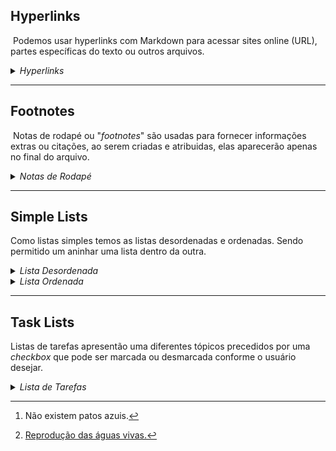 ## Hyperlinks

&nbsp;Podemos usar hyperlinks com Markdown para acessar sites online (URL), partes específicas do texto ou outros arquivos.

<details><summary><i>Hyperlinks</i></summary>

> \[google\](https://google.com)  
> \[lista ordenada\](]#listaordenada)  
> \[main page\](../README.md)
> 
> [google](https://google.com)  
> [lista ordenada](#listaordenada)
> [main page](../README.md)

</details>

* * *

## Footnotes

&nbsp;Notas de rodapé ou "*footnotes*" são usadas para fornecer informações extras ou citações, ao serem criadas e atribuidas, elas aparecerão apenas no final do arquivo.

<details><summary><i>Notas de Rodapé</i></summary>

> texto\[^1]
> texto\[^2]
>
> Patos azuis.[^1]
> As águas vivas possuem diferentes fases ao longo da vida, a fase de pólipo e a de medusa.[^2]

</details>

***

## Simple Lists
Como listas simples temos as listas desordenadas e ordenadas. Sendo permitido um aninhar uma lista dentro da outra.

<details><summary><i>Lista Desordenada</i></summary>

> \- Item 1 <br>
> \- Item 2 <br>
> \- Item 3 <br>
>
> - Item 1
> - Item 2
> - Item 3
</details>

<details><summary><i>Lista Ordenada</i></summary>

> Trocar o "*" por um espaço vazio.
>
> 1.*Item 1 <br>
> 2.*Item 2 <br>
> 3.*Item 3 <br>
>
> 1. Item 1
> 2. Item 2
> 3. Item 3
</details>

***

## Task Lists
Listas de tarefas apresentão uma diferentes tópicos precedidos por uma *checkbox* que pode ser marcada ou desmarcada conforme o usuário desejar.
<details><summary><i>Lista de Tarefas</i></summary>

> \- [x] Eu comecei marcado.
> \- [ ] Eu comecei desmarcado.
>
> - [x] Eu comecei marcado.
> - [ ] Eu comecei desmarcado.
</details>

[^1]:Não existem patos azuis.
    
[^2]:[Reprodução das águas vivas.](https://www.youtube.com/watch?v=Y_v9XLRDlXw)
